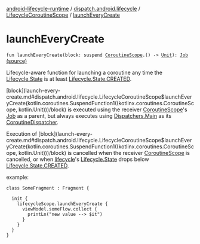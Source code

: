 [android-lifecycle-runtime](../../index.md) / [dispatch.android.lifecycle](../index.md) / [LifecycleCoroutineScope](index.md) / [launchEveryCreate](./launch-every-create.md)

# launchEveryCreate

`fun launchEveryCreate(block: suspend `[`CoroutineScope`](https://kotlin.github.io/kotlinx.coroutines/kotlinx-coroutines-core/kotlinx.coroutines/-coroutine-scope/index.html)`.() -> `[`Unit`](https://kotlinlang.org/api/latest/jvm/stdlib/kotlin/-unit/index.html)`): `[`Job`](https://kotlin.github.io/kotlinx.coroutines/kotlinx-coroutines-core/kotlinx.coroutines/-job/index.html) [(source)](https://github.com/RBusarow/Dispatch/tree/master/android-lifecycle-runtime/src/main/java/dispatch/android/lifecycle/LifecycleCoroutineScope.kt#L75)

Lifecycle-aware function for launching a coroutine any time the [Lifecycle.State](https://developer.android.com/reference/androidx/androidx/lifecycle/Lifecycle/State.html)
is at least [Lifecycle.State.CREATED](https://developer.android.com/reference/androidx/androidx/lifecycle/Lifecycle/State.html#CREATED).

[block](launch-every-create.md#dispatch.android.lifecycle.LifecycleCoroutineScope$launchEveryCreate(kotlin.coroutines.SuspendFunction1((kotlinx.coroutines.CoroutineScope, kotlin.Unit)))/block) is executed using the receiver [CoroutineScope](https://kotlin.github.io/kotlinx.coroutines/kotlinx-coroutines-core/kotlinx.coroutines/-coroutine-scope/index.html)'s [Job](https://kotlin.github.io/kotlinx.coroutines/kotlinx-coroutines-core/kotlinx.coroutines/-job/index.html) as a parent,
but always executes using [Dispatchers.Main](https://kotlin.github.io/kotlinx.coroutines/kotlinx-coroutines-core/kotlinx.coroutines/-dispatchers/-main.html) as its [CoroutineDispatcher](https://kotlin.github.io/kotlinx.coroutines/kotlinx-coroutines-core/kotlinx.coroutines/-coroutine-dispatcher/index.html).

Execution of [block](launch-every-create.md#dispatch.android.lifecycle.LifecycleCoroutineScope$launchEveryCreate(kotlin.coroutines.SuspendFunction1((kotlinx.coroutines.CoroutineScope, kotlin.Unit)))/block) is cancelled when the receiver [CoroutineScope](https://kotlin.github.io/kotlinx.coroutines/kotlinx-coroutines-core/kotlinx.coroutines/-coroutine-scope/index.html) is cancelled,
or when [lifecycle](#)'s [Lifecycle.State](https://developer.android.com/reference/androidx/androidx/lifecycle/Lifecycle/State.html) drops below [Lifecycle.State.CREATED](https://developer.android.com/reference/androidx/androidx/lifecycle/Lifecycle/State.html#CREATED).

example:

```
class SomeFragment : Fragment {

  init {
    lifecycleScope.launchEveryCreate {
      viewModel.someFlow.collect {
        printLn("new value --> $it")
      }
    }
  }
}
```

